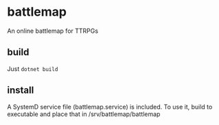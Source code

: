 # battlemap
An online battlemap for TTRPGs

## build
Just ```dotnet build```

## install
A SystemD service file (battlemap.service) is included.
To use it, build to executable and place that in /srv/battlemap/battlemap
